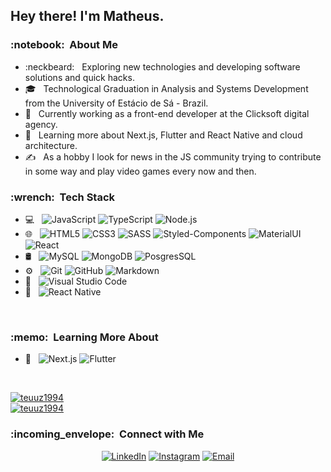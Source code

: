 <h2> Hey there! I'm Matheus.</h2>

<h3>:notebook: &nbsp;About Me </h3>

- :neckbeard: &nbsp; Exploring new technologies and developing software solutions and quick hacks.
- :mortar_board: &nbsp; Technological Graduation in Analysis and Systems Development from the University of Estácio de Sá - Brazil.
- :briefcase: &nbsp; 
Currently working as a front-end developer at the Clicksoft digital agency.
- :seedling: &nbsp; Learning more about Next.js, Flutter and React Native and cloud architecture.
- ✍️ &nbsp; As a hobby I look for news in the JS community trying to contribute in some way and play video games every now and then.

<h3>:wrench: &nbsp;Tech Stack</h3>

- :computer: &nbsp;
  ![JavaScript](https://img.shields.io/badge/-JavaScript-333333?style=flat&logo=JavaScript)
  ![TypeScript](https://img.shields.io/badge/-TypeScript-333333?style=flat&logo=TypeScript)
  ![Node.js](https://img.shields.io/badge/-Node.js-333333?style=flat&logo=node.js)
- 🌐 &nbsp;
  ![HTML5](https://img.shields.io/badge/-HTML5-333333?style=flat&logo=HTML5)
  ![CSS3](https://img.shields.io/badge/-CSS3-333333?style=flat&logo=CSS3&logoColor=1572B6)
  ![SASS](https://img.shields.io/badge/-Sass-333333?style=flat&logo=sass&logoColor=CC6699)
  ![Styled-Components](https://img.shields.io/badge/-Styled%20Components-333333?style=flat&logo=styled-components&logoColor=DB7093)
  ![MaterialUI](https://img.shields.io/badge/-MaterialUI-333333?style=flat&logo=material-ui&logoColor=0081CB)
  ![React](https://img.shields.io/badge/-React-333333?style=flat&logo=react)
- 🛢 &nbsp;
  ![MySQL](https://img.shields.io/badge/-MySQL-333333?style=flat&logo=mysql)
  ![MongoDB](https://img.shields.io/badge/-MongoDB-333333?style=flat&logo=mongodb)
  ![PosgresSQL](https://img.shields.io/badge/-PostgresSQL-333333?style=flat&logo=postgresql&logoColor=336791)
- ⚙️ &nbsp;
  ![Git](https://img.shields.io/badge/-Git-333333?style=flat&logo=git)
  ![GitHub](https://img.shields.io/badge/-GitHub-333333?style=flat&logo=github)
  ![Markdown](https://img.shields.io/badge/-Markdown-333333?style=flat&logo=markdown)
- 🔧 &nbsp;
  ![Visual Studio Code](https://img.shields.io/badge/-Visual%20Studio%20Code-333333?style=flat&logo=visual-studio-code&logoColor=007ACC)
- :iphone: &nbsp;
  ![React Native](https://img.shields.io/badge/-React%20Native-333333?style=flat&logo=react&logoColor=)

<br/>

<h3>:memo: &nbsp;Learning More About</h3>

- :book: &nbsp;
  ![Next.js](https://img.shields.io/badge/-Next.js-333333?style=flat&logo=Next.js)
  ![Flutter](https://img.shields.io/badge/-Flutter-333333?style=flat&logo=flutter&logoColor=02569B)

  <br/>

<a href="https://github.com/teuuz1994">
  <img src="https://github-readme-stats.vercel.app/api?username=teuuz1994&show_icons=true" alt="teuuz1994" />
  <br/>
  <img src="https://github-readme-stats.vercel.app/api/top-langs/?username=teuuz1994&layout=compact&hide=html" alt="teuuz1994" />
</a>

<br/>

<h3>:incoming_envelope: &nbsp;Connect with Me </h3>

<p align="center">
<a href="https://www.linkedin.com/in/matheus-da-guia-de-campos/" target="_blank"><img alt="LinkedIn" src="https://img.shields.io/badge/LinkedIn-Matheus%20da%20Guia%20de%20Campos-blue?style=flat-square&logo=linkedin"></a>
<a href="https://www.instagram.com/matheusrjig/" target="_blank"><img alt="Instagram" src="https://img.shields.io/badge/Instagram-matheusrjig_-blue?style=flat-square&logo=instagram"></a>
<a href="mailto:avsingh@umass.edu"><img alt="Email" src="https://img.shields.io/badge/Email-matheus.rj.ig@gmail.com-blue?style=flat-square&logo=gmail"></a>
</p>
